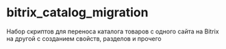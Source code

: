 # bitrix_catalog_migration
Набор скриптов для переноса каталога товаров с одного сайта на Bitrix на другой с созданием свойств, разделов и прочего
